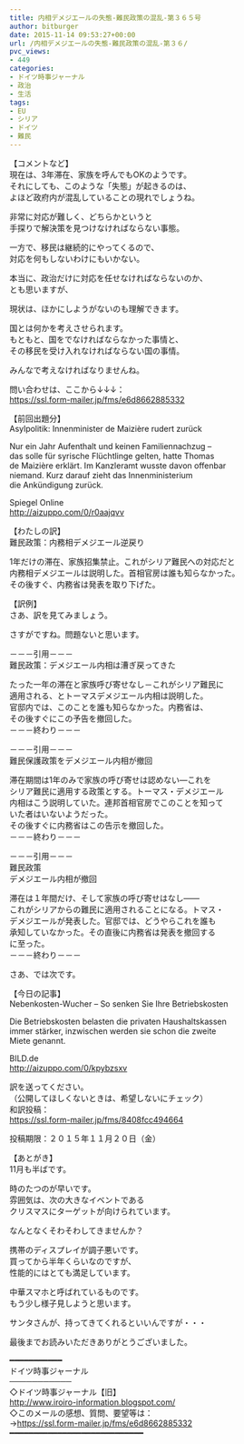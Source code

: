 ```yaml
---
title: 内相デメジエールの失態-難民政策の混乱-第３６５号
author: bitburger
date: 2015-11-14 09:53:27+00:00
url: /内相デメジエールの失態-難民政策の混乱-第３６/
pvc_views:
- 449
categories:
- ドイツ時事ジャーナル
- 政治
- 生活
tags:
- EU
- シリア
- ドイツ
- 難民
---
```

【コメントなど】  
現在は、3年滞在、家族を呼んでもOKのようです。  
それにしても、このような「失態」が起きるのは、  
よほど政府内が混乱していることの現れでしょうね。  
  
非常に対応が難しく、どちらかというと  
手探りで解決策を見つけなければならない事態。  
  
一方で、移民は継続的にやってくるので、  
対応を何もしないわけにもいかない。  
  
本当に、政治だけに対応を任せなければならないのか、  
とも思いますが、  
  
現状は、ほかにしようがないのも理解できます。  
  
国とは何かを考えさせられます。  
もともと、国をでなければならなかった事情と、  
その移民を受け入れなければならない国の事情。  
  
みんなで考えなければなりませんね。  
  
問い合わせは、ここから↓↓↓：  
<https://ssl.form-mailer.jp/fms/e6d8662885332>  
  
  
【前回出題分】  
Asylpolitik: Innenminister de Maizière rudert zurück  
  
Nur ein Jahr Aufenthalt und keinen Familiennachzug &#8211;  
das solle für syrische Flüchtlinge gelten, hatte Thomas  
de Maizière erklärt. Im Kanzleramt wusste davon offenbar  
niemand. Kurz darauf zieht das Innenministerium  
die Ankündigung zurück.  
  
Spiegel Online  
<http://aizuppo.com/0/r0aajqvv>  
  
【わたしの訳】  
難民政策：内務相デメジエール逆戻り  
  
1年だけの滞在、家族招集禁止。これがシリア難民への対応だと  
内務相デメジエールは説明した。首相官房は誰も知らなかった。  
その後すぐ、内務省は発表を取り下げた。  
  
  
【訳例】  
さあ、訳を見てみましょう。  
  
さすがですね。問題ないと思います。  
  
－－－引用－－－  
難民政策：デメジエール内相は漕ぎ戻ってきた  
  
たった一年の滞在と家族呼び寄せなし－これがシリア難民に  
適用される、とトーマスデメジエール内相は説明した。  
官邸内では、このことを誰も知らなかった。内務省は、  
その後すぐにこの予告を撤回した。  
－－－終わり－－－  
  
  
－－－引用－－－  
難民保護政策をデメジエール内相が撤回  
  
滞在期間は1年のみで家族の呼び寄せは認めない―これを  
シリア難民に適用する政策とする。トーマス・デメジエール  
内相はこう説明していた。連邦首相官房でこのことを知って  
いた者はいないようだった。  
その後すぐに内務省はこの告示を撤回した。  
－－－終わり－－－  
  
  
－－－引用－－－  
難民政策  
デメジエール内相が撤回  
  
滞在は１年間だけ、そして家族の呼び寄せはなし――  
これがシリアからの難民に適用されることになる。トマス・  
デメジエールが発表した。官邸では、どうやらこれを誰も  
承知していなかった。その直後に内務省は発表を撤回する  
に至った。  
－－－終わり－－－  
  
  
さあ、では次です。  
  
【今日の記事】  
Nebenkosten-Wucher &#8211; So senken Sie Ihre Betriebskosten  
  
Die Betriebskosten belasten die privaten Haushaltskassen  
immer stärker, inzwischen werden sie schon die zweite  
Miete genannt.  
  
BILD.de  
<http://aizuppo.com/0/kpybzsxv>  
  
訳を送ってください。  
（公開してほしくないときは、希望しないにチェック）  
和訳投稿：  
 <https://ssl.form-mailer.jp/fms/8408fcc494664>  
  
投稿期限：２０１５年１１月２０日（金）  
  
【あとがき】  
11月も半ばです。  
  
時のたつのが早いです。  
雰囲気は、次の大きなイベントである  
クリスマスにターゲットが向けられています。  
  
なんとなくそわそわしてきませんか？  
  
携帯のディスプレイが調子悪いです。  
買ってから半年くらいなのですが、  
性能的にはとても満足しています。  
  
中華スマホと呼ばれているものです。  
もう少し様子見しようと思います。  
  
サンタさんが、持ってきてくれるといいんですが・・・  
  
  
最後までお読みいただきありがとうございました。  
  
  
━━━━━━━━━━━  
ドイツ時事ジャーナル  
───────────  
◇ドイツ時事ジャーナル【旧】  
<http://www.iroiro-information.blogspot.com/>  
◇このメールの感想、質問、要望等は：  
-><https://ssl.form-mailer.jp/fms/e6d8662885332>  
━━━━━━━━━━━━━━━━━━━━━━━━━━━━